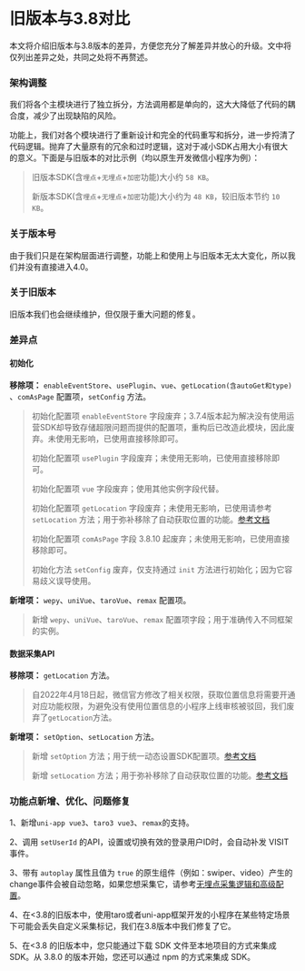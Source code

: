 # 旧版本与3.8对比

本文将介绍旧版本与3.8版本的差异，方便您充分了解差异并放心的升级。文中将仅列出差异之处，共同之处将不再赘述。

### 架构调整[​](http://localhost:3000/growingio-sdk-docs/docs/miniprogram/3.8/contrast#%E6%9E%B6%E6%9E%84%E8%B0%83%E6%95%B4) <a href="#jia-gou-tiao-zheng" id="jia-gou-tiao-zheng"></a>

我们将各个主模块进行了独立拆分，方法调用都是单向的，这大大降低了代码的耦合度，减少了出现缺陷的风险。

功能上，我们对各个模块进行了重新设计和完全的代码重写和拆分，进一步捋清了代码逻辑。抛弃了大量原有的冗余和过时逻辑，这对于减小SDK占用大小有很大的意义。下面是与旧版本的对比示例（均以原生开发微信小程序为例）：

> 旧版本SDK(含`埋点`+`无埋点`+`加密`功能)大小约 `58 KB`。
>
> 新版本SDK(含`埋点`+`无埋点`+`加密`功能)大小约为 `48 KB`，较旧版本节约 `10 KB`。

### 关于版本号[​](http://localhost:3000/growingio-sdk-docs/docs/miniprogram/3.8/contrast#%E5%85%B3%E4%BA%8E%E7%89%88%E6%9C%AC%E5%8F%B7) <a href="#guan-yu-ban-ben-hao" id="guan-yu-ban-ben-hao"></a>

由于我们只是在架构层面进行调整，功能上和使用上与旧版本无太大变化，所以我们并没有直接进入4.0。

### 关于旧版本[​](http://localhost:3000/growingio-sdk-docs/docs/miniprogram/3.8/contrast#%E5%85%B3%E4%BA%8E33%E6%97%A7%E7%89%88%E6%9C%AC) <a href="#guan-yu-33-jiu-ban-ben" id="guan-yu-33-jiu-ban-ben"></a>

旧版本我们也会继续维护，但仅限于重大问题的修复。

### 差异点[​](http://localhost:3000/growingio-sdk-docs/docs/miniprogram/3.8/contrast#%E5%B7%AE%E5%BC%82%E7%82%B9) <a href="#cha-yi-dian" id="cha-yi-dian"></a>

#### 初始化[​](http://localhost:3000/growingio-sdk-docs/docs/miniprogram/3.8/contrast#%E5%88%9D%E5%A7%8B%E5%8C%96) <a href="#chu-shi-hua" id="chu-shi-hua"></a>

**移除项：** `enableEventStore`、`usePlugin`、`vue`、`getLocation(含autoGet和type)` 、`comAsPage` 配置项，`setConfig` 方法。

> 初始化配置项 `enableEventStore` 字段废弃；3.7.4版本起为解决没有使用运营SDK却导致存储超限问题而提供的配置项，重构后已改造此模块，因此废弃。未使用无影响，已使用直接移除即可。
>
> 初始化配置项 `usePlugin` 字段废弃；未使用无影响，已使用直接移除即可。
>
> 初始化配置项 `vue` 字段废弃；使用其他实例字段代替。
>
> 初始化配置项 `getLocation` 字段废弃；未使用无影响，已使用请参考 `setLocation` 方法；用于弥补移除了自动获取位置的功能。[参考文档](https://docs.growingio.com/v3/developer-manual/sdkintegrated/mini-program-sdk/3.8/shu-ju-cai-ji-api#10-she-zhi-di-li-wei-zhi-setlocation)
>
> 初始化配置项 `comAsPage` 字段 3.8.10 起废弃；未使用无影响，已使用直接移除即可。
>
> 初始化方法 `setConfig` 废弃，仅支持通过 `init` 方法进行初始化；因为它容易歧义误导使用。

**新增项：** `wepy`、`uniVue`、`taroVue`、`remax` 配置项。

> 新增 `wepy`、`uniVue`、`taroVue`、`remax` 配置项字段；用于准确传入不同框架的实例。

#### 数据采集API[​](http://localhost:3000/growingio-sdk-docs/docs/miniprogram/3.8/contrast#%E6%95%B0%E6%8D%AE%E9%87%87%E9%9B%86api) <a href="#shu-ju-cai-ji-api" id="shu-ju-cai-ji-api"></a>

**移除项：**  `getLocation` 方法。

> 自2022年4月18日起，微信官方修改了相关权限，获取位置信息将需要开通对应功能权限，为避免没有使用位置信息的小程序上线审核被驳回，我们废弃了`getLocation`方法。

**新增项：** `setOption`、`setLocation` 方法。

> 新增 `setOption` 方法；用于统一动态设置SDK配置项。[参考文档](chu-shi-hua-pei-zhi.md)
>
> 新增 `setLocation` 方法；用于弥补移除了自动获取位置的功能。[参考文档](https://docs.growingio.com/v3/developer-manual/sdkintegrated/mini-program-sdk/3.8/shu-ju-cai-ji-api#10-she-zhi-di-li-wei-zhi-setlocation)

### 功能点新增、优化、问题修复[​](http://localhost:3000/growingio-sdk-docs/docs/miniprogram/3.8/contrast#%E5%8A%9F%E8%83%BD%E7%82%B9%E6%96%B0%E5%A2%9E%E4%BC%98%E5%8C%96%E9%97%AE%E9%A2%98%E4%BF%AE%E5%A4%8D) <a href="#gong-neng-dian-xin-zeng-you-hua-wen-ti-xiu-fu" id="gong-neng-dian-xin-zeng-you-hua-wen-ti-xiu-fu"></a>

1、新增`uni-app vue3`、`taro3 vue3`、`remax`的支持。

2、调用 `setUserId` 的API，设置或切换有效的登录用户ID时，会自动补发 VISIT 事件。

3、带有 `autoplay` 属性且值为 `true` 的原生组件（例如：swiper、video）产生的change事件会被自动忽略，如果您想采集它，请参考[无埋点采集逻辑和高级配置](wu-mai-dian-cai-ji-luo-ji-he-gao-ji-pei-zhi.md)。

4、在<3.8的旧版本中，使用taro或者uni-app框架开发的小程序在某些特定场景下可能会丢失自定义采集标记，我们在3.8版本中我们修复了它。

5、在<3.8 的旧版本中，您只能通过下载 SDK 文件至本地项目的方式来集成 SDK。从 3.8.0 的版本开始，您还可以通过 npm 的方式来集成 SDK。
